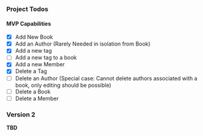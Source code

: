 ### Project Todos

#### MVP Capabilities
- [X] Add New Book
- [X] Add an Author (Rarely Needed in isolation from Book)
- [X] Add a new tag
- [ ] Add a new tag to a book
- [X] Add a new Member
- [X] Delete a Tag
- [ ] Delete an Author (Special case: Cannot delete authors associated with a book, only editing should be possible)
- [ ] Delete a Book
- [ ] Delete a Member

### Version 2
**TBD**
